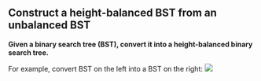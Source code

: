 ## Construct a height-balanced BST from an unbalanced BST

**Given a binary search tree (BST), convert it into a height-balanced binary search tree.**

For example, convert BST on the left into a BST on the right:
![](https://www.techiedelight.com/wp-content/uploads/buildBalancedBST.png)
